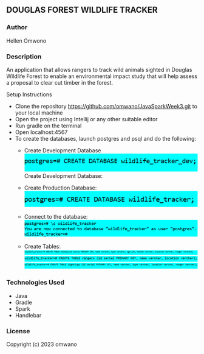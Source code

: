 ## DOUGLAS FOREST WILDLIFE TRACKER
### Author
Hellen Omwono
### Description
An application that allows rangers to track wild animals sighted in Douglas Wildlife Forest to enable 
an environmental impact study that will help assess a proposal to clear cut timber in the forest.  

Setup Instructions
- Clone the repository https://github.com/omwano/JavaSparkWeek3.git to your local machine
- Open the project using Intellij or any other suitable editor
- Run gradle on the terminal
- Open localhost:4567
- To create the databases, launch postgres and psql
   and do the following:
   - Create Development Database
    ![create_dev_database.png](src%2Fmain%2Fresources%2Fpublic%2Fimages%2Fcreate_dev_database.png)Create Development Database:
  
   - Create Production Database:
    ![create_prod_database.png](src%2Fmain%2Fresources%2Fpublic%2Fimages%2Fcreate_prod_database.png)
   - Connect to the database:
   ![connect_database.png](src%2Fmain%2Fresources%2Fpublic%2Fimages%2Fconnect_database.png)   
  
   - Create Tables:
     ![table-animals.png](src%2Fmain%2Fresources%2Fpublic%2Fimages%2Ftable-animals.png)
     ![table-rangers.png](src%2Fmain%2Fresources%2Fpublic%2Fimages%2Ftable-rangers.png)
     ![table-sightings.png](src%2Fmain%2Fresources%2Fpublic%2Fimages%2Ftable-sightings.png)
### Technologies Used
- Java
- Gradle
- Spark
- Handlebar

### License
Copyright (c) 2023 omwano